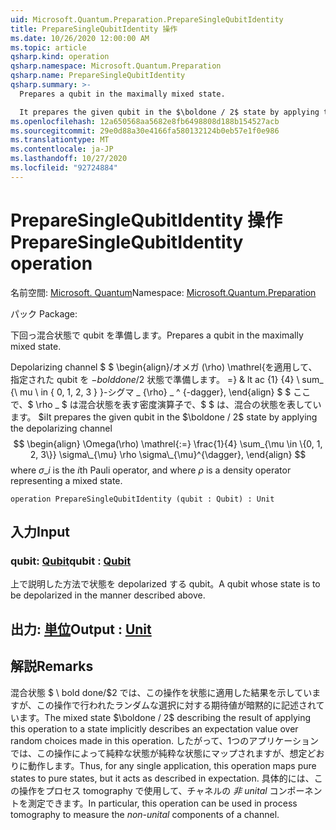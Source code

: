 ```yaml
---
uid: Microsoft.Quantum.Preparation.PrepareSingleQubitIdentity
title: PrepareSingleQubitIdentity 操作
ms.date: 10/26/2020 12:00:00 AM
ms.topic: article
qsharp.kind: operation
qsharp.namespace: Microsoft.Quantum.Preparation
qsharp.name: PrepareSingleQubitIdentity
qsharp.summary: >-
  Prepares a qubit in the maximally mixed state.

  It prepares the given qubit in the $\boldone / 2$ state by applying the depolarizing channel $$ \begin{align} \Omega(\rho) \mathrel{:=} \frac{1}{4} \sum_{\mu \in \{0, 1, 2, 3\}} \sigma\_{\mu} \rho \sigma\_{\mu}^{\dagger}, \end{align} $$ where $\sigma\_i$ is the $i$th Pauli operator, and where $\rho$ is a density operator representing a mixed state.
ms.openlocfilehash: 12a650568aa5682e8fb6498808d188b154527acb
ms.sourcegitcommit: 29e0d88a30e4166fa580132124b0eb57e1f0e986
ms.translationtype: MT
ms.contentlocale: ja-JP
ms.lasthandoff: 10/27/2020
ms.locfileid: "92724884"
---
```

# <a name="preparesinglequbitidentity-operation"></a><span data-ttu-id="ddac4-102">PrepareSingleQubitIdentity 操作</span><span class="sxs-lookup"><span data-stu-id="ddac4-102">PrepareSingleQubitIdentity operation</span></span>

<span data-ttu-id="ddac4-103">名前空間: [Microsoft. Quantum](xref:Microsoft.Quantum.Preparation)</span><span class="sxs-lookup"><span data-stu-id="ddac4-103">Namespace: [Microsoft.Quantum.Preparation](xref:Microsoft.Quantum.Preparation)</span></span>

<span data-ttu-id="ddac4-104">パック [](https://nuget.org/packages/)</span><span class="sxs-lookup"><span data-stu-id="ddac4-104">Package: [](https://nuget.org/packages/)</span></span>


<span data-ttu-id="ddac4-105">下回っ混合状態で qubit を準備します。</span><span class="sxs-lookup"><span data-stu-id="ddac4-105">Prepares a qubit in the maximally mixed state.</span></span>

<span data-ttu-id="ddac4-106">Depolarizing channel $ $ \begin{align}/オメガ (\rho) \mathrel{を適用して、指定された qubit を $-bold done/$2 状態で準備します。 =} & lt ac {1} {4} \ sum_ {\ mu \ in \{ 0, 1, 2, 3 \} }-シグマ \_ {\rho} \_ ^ {-dagger}, \end{align} $ $ ここで、$ \rho \_ $ は混合状態を表す密度演算子で、$ $ は、混合の状態を表しています。 $i</span><span class="sxs-lookup"><span data-stu-id="ddac4-106">It prepares the given qubit in the $\boldone / 2$ state by applying the depolarizing channel $$ \begin{align} \Omega(\rho) \mathrel{:=} \frac{1}{4} \sum_{\mu \in \{0, 1, 2, 3\}} \sigma\_{\mu} \rho \sigma\_{\mu}^{\dagger}, \end{align} $$ where $\sigma\_i$ is the $i$th Pauli operator, and where $\rho$ is a density operator representing a mixed state.</span></span>

```qsharp
operation PrepareSingleQubitIdentity (qubit : Qubit) : Unit
```


## <a name="input"></a><span data-ttu-id="ddac4-107">入力</span><span class="sxs-lookup"><span data-stu-id="ddac4-107">Input</span></span>

### <a name="qubit--qubit"></a><span data-ttu-id="ddac4-108">qubit: [Qubit](xref:microsoft.quantum.lang-ref.qubit)</span><span class="sxs-lookup"><span data-stu-id="ddac4-108">qubit : [Qubit](xref:microsoft.quantum.lang-ref.qubit)</span></span>

<span data-ttu-id="ddac4-109">上で説明した方法で状態を depolarized する qubit。</span><span class="sxs-lookup"><span data-stu-id="ddac4-109">A qubit whose state is to be depolarized in the manner described above.</span></span>



## <a name="output--unit"></a><span data-ttu-id="ddac4-110">出力: [単位](xref:microsoft.quantum.lang-ref.unit)</span><span class="sxs-lookup"><span data-stu-id="ddac4-110">Output : [Unit](xref:microsoft.quantum.lang-ref.unit)</span></span>



## <a name="remarks"></a><span data-ttu-id="ddac4-111">解説</span><span class="sxs-lookup"><span data-stu-id="ddac4-111">Remarks</span></span>

<span data-ttu-id="ddac4-112">混合状態 $ \ bold done/$2 では、この操作を状態に適用した結果を示していますが、この操作で行われたランダムな選択に対する期待値が暗黙的に記述されています。</span><span class="sxs-lookup"><span data-stu-id="ddac4-112">The mixed state $\boldone / 2$ describing the result of applying this operation to a state implicitly describes an expectation value over random choices made in this operation.</span></span>
<span data-ttu-id="ddac4-113">したがって、1つのアプリケーションでは、この操作によって純粋な状態が純粋な状態にマップされますが、想定どおりに動作します。</span><span class="sxs-lookup"><span data-stu-id="ddac4-113">Thus, for any single application, this operation maps pure states to pure states, but it acts as described in expectation.</span></span>
<span data-ttu-id="ddac4-114">具体的には、この操作をプロセス tomography で使用して、チャネルの *非 unital* コンポーネントを測定できます。</span><span class="sxs-lookup"><span data-stu-id="ddac4-114">In particular, this operation can be used in process tomography to measure the *non-unital* components of a channel.</span></span>